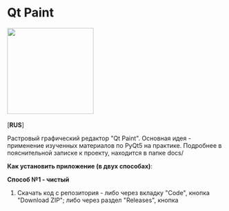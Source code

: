 # Qt Paint 
<img src="https://user-images.githubusercontent.com/74770251/166136383-208c144c-35ce-40f6-b4df-884e13778e05.png" width="200"></img><br></br>
[**RUS**]

Растровый графический редактор "Qt Paint". Основная идея - применение изученных материалов по PyQt5 на практике. Подробнее в пояснительной записке к проекту, находится в папке docs/

**Как установить приложение (в двух способах)**:

**Способ №1 - чистый**
1. Скачать код с репозитория - либо через вкладку "Code", кнопка "Download ZIP"; либо через раздел "Releases", кнопка

